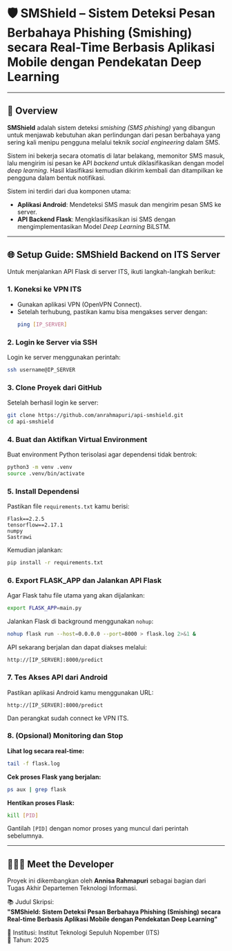 # 🛡️ SMShield – Sistem Deteksi Pesan Berbahaya Phishing (Smishing) secara Real-Time Berbasis Aplikasi Mobile dengan Pendekatan Deep Learning

---

## 📖 Overview

**SMShield** adalah sistem deteksi _smishing_ _(SMS phishing)_ yang dibangun untuk menjawab kebutuhan akan perlindungan dari pesan berbahaya yang sering kali menipu pengguna melalui teknik _social engineering_ dalam SMS.

Sistem ini bekerja secara otomatis di latar belakang, memonitor SMS masuk, lalu mengirim isi pesan ke API _backend_ untuk diklasifikasikan dengan model _deep learning_. Hasil klasifikasi kemudian dikirim kembali dan ditampilkan ke pengguna dalam bentuk notifikasi.

Sistem ini terdiri dari dua komponen utama:
- **Aplikasi Android**: Mendeteksi SMS masuk dan mengirim pesan SMS ke server.
- **API Backend Flask**: Mengklasifikasikan isi SMS dengan mengimplementasikan Model _Deep Learning_ BiLSTM.

---

## 🌐 Setup Guide: SMShield Backend on ITS Server

Untuk menjalankan API Flask di server ITS, ikuti langkah-langkah berikut:

### 1. Koneksi ke VPN ITS
- Gunakan aplikasi VPN (OpenVPN Connect).
- Setelah terhubung, pastikan kamu bisa mengakses server dengan:
  ```bash
  ping [IP_SERVER]
  ```

### 2. Login ke Server via SSH
Login ke server menggunakan perintah:
```bash
ssh username@IP_SERVER
```

### 3. Clone Proyek dari GitHub
Setelah berhasil login ke server:
```bash
git clone https://github.com/anrahmapuri/api-smshield.git
cd api-smshield
```

### 4. Buat dan Aktifkan Virtual Environment
Buat environment Python terisolasi agar dependensi tidak bentrok:
```bash
python3 -m venv .venv
source .venv/bin/activate
```

### 5. Install Dependensi
Pastikan file `requirements.txt` kamu berisi:
```
Flask==2.2.5
tensorflow==2.17.1
numpy
Sastrawi
```
Kemudian jalankan:
```bash
pip install -r requirements.txt
```

### 6. Export FLASK_APP dan Jalankan API Flask
Agar Flask tahu file utama yang akan dijalankan:
```bash
export FLASK_APP=main.py
```
Jalankan Flask di background menggunakan `nohup`:
```bash
nohup flask run --host=0.0.0.0 --port=8000 > flask.log 2>&1 &
```
API sekarang berjalan dan dapat diakses melalui:
```
http://[IP_SERVER]:8000/predict
```

### 7. Tes Akses API dari Android
Pastikan aplikasi Android kamu menggunakan URL:
```
http://[IP_SERVER]:8000/predict
```
Dan perangkat sudah connect ke VPN ITS.

### 8. (Opsional) Monitoring dan Stop

**Lihat log secara real-time:**
```bash
tail -f flask.log
```

**Cek proses Flask yang berjalan:**
```bash
ps aux | grep flask
```

**Hentikan proses Flask:**
```bash
kill [PID]
```
Gantilah `[PID]` dengan nomor proses yang muncul dari perintah sebelumnya.

---

## 👩🏻‍💻 Meet the Developer

Proyek ini dikembangkan oleh **Annisa Rahmapuri** sebagai bagian dari Tugas Akhir Departemen Teknologi Informasi. 

📚 Judul Skripsi:  
**"SMShield: Sistem Deteksi Pesan Berbahaya Phishing (Smishing) secara Real-time Berbasis Aplikasi Mobile dengan Pendekatan Deep Learning"**

📍 Institusi: Institut Teknologi Sepuluh Nopember (ITS)  
📅 Tahun: 2025
